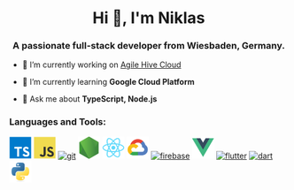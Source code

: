 <h1 align="center">Hi 👋, I'm Niklas</h1>
<h3 align="center">A passionate full-stack developer from Wiesbaden, Germany.</h3>

- 🔭 I’m currently working on [Agile Hive Cloud](https://agile-hive.com/product-cloud/)

- 🌱 I’m currently learning **Google Cloud Platform**

- 💬 Ask me about **TypeScript, Node.js**

<h3 align="left">Languages and Tools:</h3>
<p align="left">
    <!-- TS -->
    <a href="https://www.typescriptlang.org/" target="_blank">
        <img src="https://raw.githubusercontent.com/devicons/devicon/master/icons/typescript/typescript-original.svg"
            alt="typescript" width="40" height="40" /></a>
    <!-- JS -->
    <a href="https://developer.mozilla.org/en-US/docs/Web/JavaScript" target="_blank">
        <img src="https://raw.githubusercontent.com/devicons/devicon/master/icons/javascript/javascript-original.svg"
            alt="javascript" width="40" height="40" /></a>
    <!-- Git -->
    <a href="https://git-scm.com/" target="_blank">
        <img src="https://www.vectorlogo.zone/logos/git-scm/git-scm-icon.svg" alt="git" width="40" height="40" /></a>
    <!-- Node -->
    <a href="https://nodejs.org/" target="_blank">
        <img src="https://raw.githubusercontent.com/devicons/devicon/master/icons/nodejs/nodejs-original.svg"
            alt="nodejs" width="40" height="40" /></a>
    <!-- React -->
    <a href="https://reactjs.org/" target="_blank">
        <img src="https://raw.githubusercontent.com/devicons/devicon/master/icons/react/react-original.svg"
            alt="react" width="40" height="40" /></a>
    <!-- GCP -->
    <a href="https://cloud.google.com/" target="_blank">
        <img src="https://raw.githubusercontent.com/devicons/devicon/master/icons/googlecloud/googlecloud-original.svg"
            alt="gcp" width="40" height="40" /></a>
    <!-- Firebase -->
    <a href="https://firebase.google.com/" target="_blank">
        <img src="https://www.vectorlogo.zone/logos/firebase/firebase-icon.svg"
            alt="firebase" width="40" height="40" /></a>
    <!-- Vue -->
    <a href="https://vuejs.org/" target="_blank">
        <img src="https://raw.githubusercontent.com/devicons/devicon/master/icons/vuejs/vuejs-original.svg"
            alt="vuejs" width="40" height="40" /></a>
    <!-- Flutter -->
    <a href="https://flutter.dev" target="_blank">
        <img src="https://www.vectorlogo.zone/logos/flutterio/flutterio-icon.svg" alt="flutter" width="40"
            height="40" /></a>
    <!-- Dart -->
    <a href="https://dart.dev" target="_blank">
        <img src="https://www.vectorlogo.zone/logos/dartlang/dartlang-icon.svg" alt="dart" width="40" height="40" /></a>
    <!-- Python -->
    <a href="https://www.python.org" target="_blank">
        <img src="https://raw.githubusercontent.com/devicons/devicon/master/icons/python/python-original.svg"
            alt="python" width="40" height="40" /></a>

</p>

<!-- Languages -->
<!-- <p><img align="left"
        src="https://github-readme-stats.vercel.app/api/top-langs?username=niklasschloegel&show_icons=true&theme=dark&hide_border=true&locale=en&layout=compact"
        alt="niklasschloegel" /></p> -->

<!-- Stats -->
<!-- <p>&nbsp;<img align="center"
        src="https://github-readme-stats.vercel.app/api?username=niklasschloegel&show_icons=true&theme=dark&hide_border=true&locale=en"
        alt="niklasschloegel" /></p> -->

<!-- Streak -->
<!-- <p><img align="center" src="https://github-readme-streak-stats.herokuapp.com/?user=niklasschloegel&theme=dark"
        alt="niklasschloegel" /></p>
 -->
